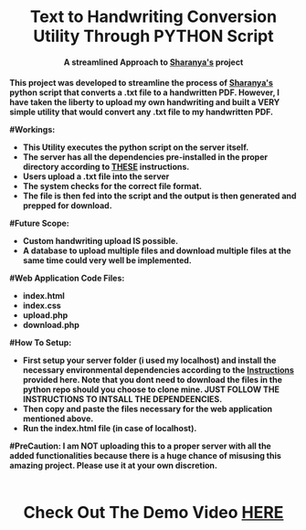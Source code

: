 <h1 align="center"> Text to Handwriting Conversion Utility Through <b>PYTHON</b> Script </h1>
<h4 align="center"> A streamlined Approach to <a href="https://github.com/sharanya02/Text-file-to-handwritten-pdf-file"> Sharanya's</a> project<h4>
  
  <p>
  This project was developed to streamline the process of <a href="https://github.com/sharanya02/Text-file-to-handwritten-pdf-file"> Sharanya's</a> python script that converts a .txt file to a handwritten PDF. However, I have taken the liberty to upload my own handwriting and built a VERY simple utility that would convert any .txt file to my handwritten PDF.
 
  </p>
  
#Workings:
  - This Utility executes the python script on the server itself.
  - The server has all the dependencies pre-installed in the proper directory according to  <a href="https://github.com/sharanya02/Text-file-to-handwritten-pdf-file/blob/master/README.md"> THESE</a> instructions.
  - Users upload a .txt file into the server
  - The system checks for the correct file format.
  - The file is then fed into the script and the output is then generated and prepped for download.
  
  
#Future Scope:
- Custom handwriting upload IS possible.
- A database to upload multiple files and download multiple files at the same time could very well be implemented.

#Web Application Code Files:
  - index.html
  - index.css
  - upload.php
  - download.php

#How To Setup:
  - First setup your server folder (i used my localhost) and install the necessary environmental dependencies according to the <a href="https://github.com/sharanya02/Text-file-to-handwritten-pdf-file/blob/master/README.md"> Instructions</a> provided here. Note that you dont need to download the files in the python repo should you choose to clone mine. JUST FOLLOW THE INSTRUCTIONS TO INTSALL THE DEPENDEENCIES.
  - Then copy and paste the files necessary for the web application mentioned above.
  - Run the index.html file (in case of localhost).
 
 
#PreCaution:
I am NOT uploading this to a proper server with all the added functionalities because there is a huge chance of misusing this amazing project.
Please use it at your own discretion.
<br>
<br>
<h1 align="center"> Check Out The Demo Video <a href="https://youtu.be/SVvnH6wB_TU">HERE</a></h1>

